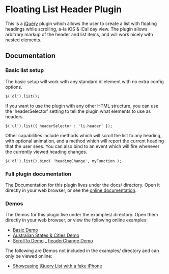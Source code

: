 Floating List Header Plugin
===========================

This is a [jQuery](http://jquery.com/) plugin which allows the user to create a list with 
floating headings while scrolling, a-la iOS & iCal day view. The plugin allows arbitrary 
markup of the header and list items, and will work nicely with nested elements.

Documentation
-------------
### Basic list setup

The basic setup will work with any standard dl element with no extra config options.

	$('dl').list();

If you want to use the plugin with any other HTML structure, you can use the 'headerSelector' setting
to tell the plugin what elements to use as headers.

	$('ul').list({ headerSelector : 'li.header' });

Other capabilities include methods which will scroll the list to any heading, with optional animation,
and a method which will report the current heading that the user sees. You can also bind to an event
which will fire whenever the currently viewed heading changes.

	$('dl').list().bind( 'headingChange', myFunction );

### Full plugin documentation

The Documentation for this plugin lives under the docs/ directory. Open it directly 
in your web browser, or see the [online documentation](http://teamdf.com/jquery-plugins/list/).

### Demos

The Demos for this plugin live under the examples/ directory. Open them directly in your web browser, or view the following online examples:

- [Basic Demo](http://www.teamdf.com/jquery-plugins/list/examples/demo-basic.html)
- [Australian States & Cities Demo](http://www.teamdf.com/jquery-plugins/list/examples/demo-australia.html)
- [ScrollTo Demo](http://www.teamdf.com/jquery-plugins/list/examples/demo-scrollto.html)
_ [headerChange Demo](http://www.teamdf.com/jquery-plugins/list/examples/demo-headerchange.html)


The following are Demos not included in the examples/ directory and can only be viewed online:

- [Showcasing jQuery List with a fake iPhone](http://www.teamdf.com/web/showcasing-jquery-list-with-a-fake-iphone/147/)